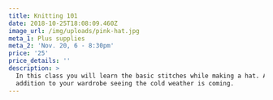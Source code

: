```yaml
---
title: Knitting 101
date: 2018-10-25T18:08:09.460Z
image_url: /img/uploads/pink-hat.jpg
meta_1: Plus supplies
meta_2: 'Nov. 20, 6 - 8:30pm'
price: '25'
price_details: ''
description: >
  In this class you will learn the basic stitches while making a hat. A nice
  addition to your wardrobe seeing the cold weather is coming.
---
```


